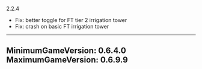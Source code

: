 2.2.4 
* Fix: better toggle for FT tier 2 irrigation tower
* Fix: crash on basic FT irrigation tower

---
MinimumGameVersion: 0.6.4.0
MaximumGameVersion: 0.6.9.9
---